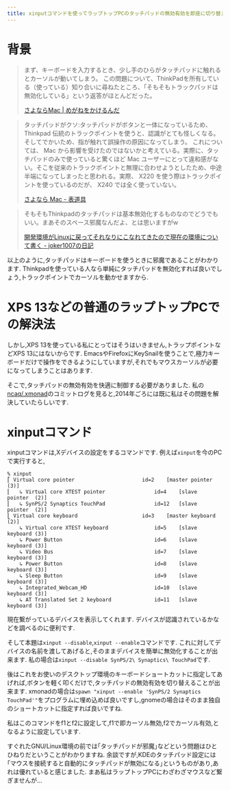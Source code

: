```yaml
---
title: xinputコマンドを使ってラップトップPCのタッチパッドの無効有効を即座に切り替える
---
```


# 背景

> まず、キーボードを入力するとき、少し手のひらがタッチパッドに触れるとカーソルが動いてしまう。
> この問題について、ThinkPadを所有している（使っている）知り合いに尋ねたところ、「そもそもトラックパッドは無効化している」という返答がほとんどだった。
>
> [さよならMac | めがねをかけるんだ](https://blog.keiji.io/2017/01/demodori.html)

> タッチパッドがクソ:タッチパッドがボタンと一体になっているため、 Thinkpad 伝統のトラックポイントを使うと、認識がとても怪しくなる。そしてでかいため、指が触れて誤操作の原因になってしまう。
> これについては、 Mac から影響を受けたのではないかと考えている。実際に、タッチパッドのみで使っていると驚くほど Mac ユーザーにとって違和感がない。そこを従来のトラックポイントと無理に合わせようとしたため、中途半端になってしまったと思われる。実際、 X220 を使う際はトラックポイントを使っているのだが、 X240 では全く使っていない。
>
> [さよなら Mac - 表道具](http://niryuu.hatenablog.com/entry/2017/01/31/173355)

>そもそもThinkpadのタッチパッドは基本無効化するものなのでどうでもいい。まあそのスペース邪魔なんだよ、とは思いますがw
>
> [開発環境がLinuxに戻ってそれなりにこなれてきたので現在の環境について書く - joker1007の日記](http://d.hatena.ne.jp/joker1007/20170202/1486056211)

以上のように,タッチパッドはキーボードを使うときに邪魔であることがわかります.
Thinkpadを使っている人なら単純にタッチパッドを無効化すれば良いでしょう,トラックポイントでカーソルを動かせますから.

# XPS 13などの普通のラップトップPCでの解決法

しかし,XPS 13を使っている私にとってはそうはいきません,トラップポイントなどXPS 13にはないからです.
EmacsやFirefoxにKeySnailを使うことで,極力キーボードだけで操作をできるようにしていますが,それでもマウスカーソルが必要になってしまうことはあります.

そこで,タッチパッドの無効有効を快適に制御する必要がありました.
私の[ncaq/.xmonad](https://github.com/ncaq/.xmonad)のコミットログを見ると,2014年ごろには既に私はその問題を解決していたらしいです.

# xinputコマンド

xinputコマンドは,Xデバイスの設定をするコマンドです.
例えば`xinput`を今のPCで実行すると,

~~~
% xinput
⎡ Virtual core pointer                    	id=2	[master pointer  (3)]
⎜   ↳ Virtual core XTEST pointer              	id=4	[slave  pointer  (2)]
⎜   ↳ SynPS/2 Synaptics TouchPad              	id=12	[slave  pointer  (2)]
⎣ Virtual core keyboard                   	id=3	[master keyboard (2)]
    ↳ Virtual core XTEST keyboard             	id=5	[slave  keyboard (3)]
    ↳ Power Button                            	id=6	[slave  keyboard (3)]
    ↳ Video Bus                               	id=7	[slave  keyboard (3)]
    ↳ Power Button                            	id=8	[slave  keyboard (3)]
    ↳ Sleep Button                            	id=9	[slave  keyboard (3)]
    ↳ Integrated_Webcam_HD                    	id=10	[slave  keyboard (3)]
    ↳ AT Translated Set 2 keyboard            	id=11	[slave  keyboard (3)]
~~~

現在繋がっているデバイスを表示してくれます.
デバイスが認識されているかなどを調べるのに便利です.

そして本題は`xinput --disable`,`xinput --enable`コマンドです.
これに対してデバイスの名前を渡してあげると,そのままデバイスを簡単に無効化することが出来ます.
私の場合は`xinput --disable SynPS/2\ Synaptics\ TouchPad`です.

後はこれをお使いのデスクトップ環境のキーボードショートカットに指定してあげれば,ボタンを軽く叩くだけで,タッチパッドの無効有効を切り替えることが出来ます.
xmonadの場合は`spawn "xinput --enable 'SynPS/2 Synaptics TouchPad'"`をプログラムに埋め込めば良いですし,gnomeの場合はそのまま独自のショートカットに指定すれば良いですね.

私はこのコマンドをf1とf2に設定して,f1で即カーソル無効,f2でカーソル有効,となるように設定しています.

すぐれたGNU/Linux環境の前では｢タッチパッドが邪魔｣などという問題はひとひねりだということがわかりますね.
余談ですが,KDEのタッチパッド設定には｢マウスを接続すると自動的にタッチパッドが無効になる｣というものがあり,あれは優れていると感じました.
まあ私はラップトップPCにわざわざマウスなど繋ぎませんが…
